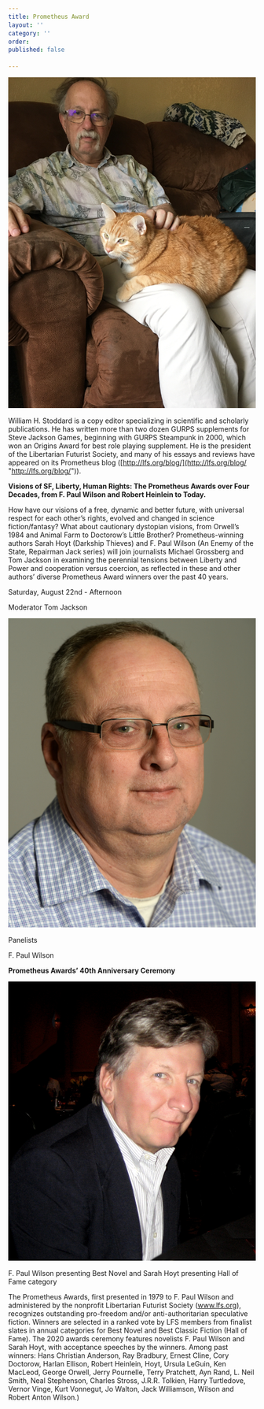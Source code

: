```yaml
---
title: Prometheus Award
layout: ''
category: ''
order: 
published: false

---
```

![WilliaEditor, writer and LFS president](/assets/images/william-h-stoddard-with-cat.jpeg "William H. Stoddard")

William H. Stoddard is a copy editor specializing in scientific and scholarly publications. He has written more than two dozen GURPS supplements for Steve Jackson Games, beginning with GURPS Steampunk in 2000, which won an Origins Award for best role playing supplement. He is the president of the Libertarian Futurist Society, and many of his essays and reviews have appeared on its Prometheus blog ([http://lfs.org/blog/](http://lfs.org/blog/ "http://lfs.org/blog/")).

**Visions of SF, Liberty, Human Rights: The Prometheus Awards over Four Decades, from F. Paul Wilson and Robert Heinlein to Today.**

How have our visions of a free, dynamic and better future, with universal respect for each other’s rights, evolved and changed in science fiction/fantasy? What about cautionary dystopian visions, from Orwell’s 1984 and Animal Farm to Doctorow’s Little Brother? Prometheus-winning authors Sarah Hoyt (Darkship Thieves) and F. Paul Wilson (An Enemy of the State, Repairman Jack series) will join journalists Michael Grossberg and Tom Jackson in examining the perennial tensions between Liberty and Power and cooperation versus coercion, as reflected in these and other authors’ diverse Prometheus Award winners over the past 40 years.

Saturday, August 22nd - Afternoon

Moderator Tom Jackson

![Moderator](/assets/images/tom-jackson.jpg "Tom Jackson")

Panelists

F. Paul Wilson

**Prometheus Awards’ 40th Anniversary Ceremony**

![](/assets/images/fpaulwilson-300dpi.jpg "F. Paul Wilson")

F. Paul Wilson presenting Best Novel and Sarah Hoyt presenting Hall of Fame category

The Prometheus Awards, first presented in 1979 to F. Paul Wilson and administered by the nonprofit Libertarian Futurist Society (www.lfs.org), recognizes outstanding pro-freedom and/or anti-authoritarian speculative fiction. Winners are selected in a ranked vote by LFS members from finalist slates in annual categories for Best Novel and Best Classic Fiction (Hall of Fame). The 2020 awards ceremony features novelists F. Paul Wilson and Sarah Hoyt, with acceptance speeches by the winners. Among past winners: Hans Christian Anderson, Ray Bradbury, Ernest Cline, Cory Doctorow, Harlan Ellison, Robert Heinlein, Hoyt, Ursula LeGuin, Ken MacLeod, George Orwell, Jerry Pournelle, Terry Pratchett, Ayn Rand, L. Neil Smith, Neal Stephenson, Charles Stross, J.R.R. Tolkien, Harry Turtledove, Vernor Vinge, Kurt Vonnegut, Jo Walton, Jack Williamson, Wilson and Robert Anton Wilson.)